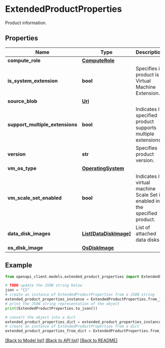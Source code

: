 # ExtendedProductProperties

Product information.

## Properties

Name | Type | Description | Notes
------------ | ------------- | ------------- | -------------
**compute_role** | [**ComputeRole**](ComputeRole.md) |  | [optional] 
**is_system_extension** | **bool** | Specifies if product is a Virtual Machine Extension. | [optional] [readonly] 
**source_blob** | [**Uri**](Uri.md) |  | [optional] 
**support_multiple_extensions** | **bool** | Indicates if specified product supports multiple extensions. | [optional] [readonly] 
**version** | **str** | Specifies product version. | [optional] [readonly] 
**vm_os_type** | [**OperatingSystem**](OperatingSystem.md) |  | [optional] 
**vm_scale_set_enabled** | **bool** | Indicates if virtual machine Scale Set is enabled in the specified product. | [optional] [readonly] 
**data_disk_images** | [**List[DataDiskImage]**](DataDiskImage.md) | List of attached data disks. | [optional] [readonly] 
**os_disk_image** | [**OsDiskImage**](OsDiskImage.md) |  | [optional] 

## Example

```python
from openapi_client.models.extended_product_properties import ExtendedProductProperties

# TODO update the JSON string below
json = "{}"
# create an instance of ExtendedProductProperties from a JSON string
extended_product_properties_instance = ExtendedProductProperties.from_json(json)
# print the JSON string representation of the object
print(ExtendedProductProperties.to_json())

# convert the object into a dict
extended_product_properties_dict = extended_product_properties_instance.to_dict()
# create an instance of ExtendedProductProperties from a dict
extended_product_properties_from_dict = ExtendedProductProperties.from_dict(extended_product_properties_dict)
```
[[Back to Model list]](../README.md#documentation-for-models) [[Back to API list]](../README.md#documentation-for-api-endpoints) [[Back to README]](../README.md)


